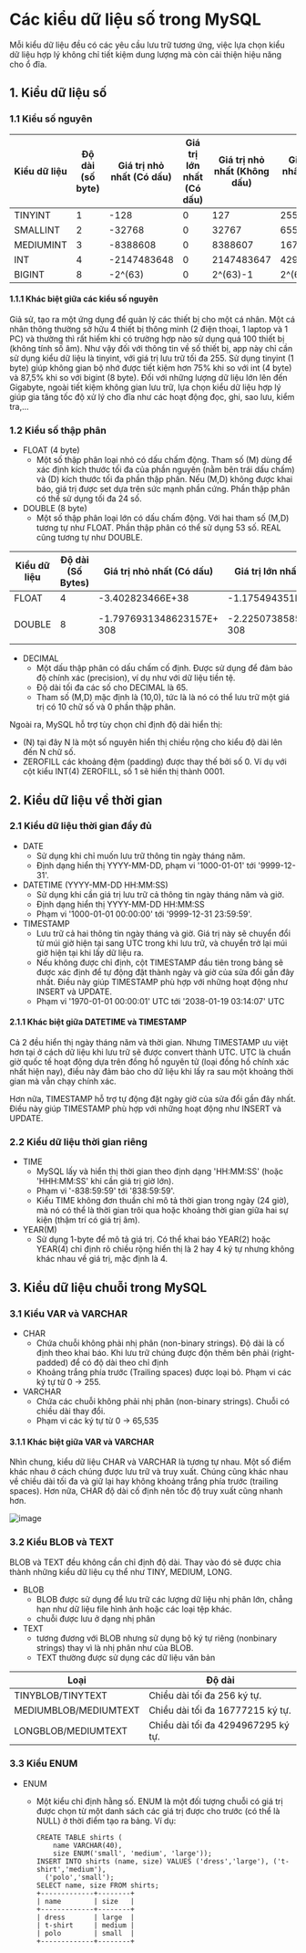 # Các kiểu dữ liệu số trong MySQL
Mỗi kiểu dữ liệu đều có các yêu cầu lưu trữ tương ứng, việc lựa chọn kiểu dữ liệu hợp lý không chỉ tiết kiệm dung lượng mà còn cải thiện hiệu năng cho ổ đĩa.

## 1. Kiểu dữ liệu số
### 1.1 Kiểu số nguyên

| Kiểu dữ liệu | Độ dài (số byte) | Giá trị nhỏ nhất (Có dấu) | Giá trị lớn nhất (Có dấu) | Giá trị nhỏ nhất (Không dấu) | Giá trị lớn nhất (Không dấu) |
|--------------|------------------|---------------------------|---------------------------|------------------------------|------------------------------|
| TINYINT | 1 | -128 | 0 | 127 | 255 |
| SMALLINT | 2 | -32768 | 0 | 32767 | 65535 |
| MEDIUMINT | 3 | -8388608 | 0 | 8388607 | 16777215 |
| INT | 4 | -2147483648 | 0 | 2147483647 | 4294967295 |
| BIGINT | 8 | -2^(63) | 0 | 2^(63)-1 | 2^(64)-1 |

#### 1.1.1 Khác biệt giữa các kiểu số nguyên
Giả sử, tạo ra một ứng dụng để quản lý các thiết bị cho một cá nhân. Một cá nhân thông thường sở hữu 4 thiết bị thông minh (2 điện thoại, 1 laptop và 1 PC) và thường thì rất hiếm khi có trường hợp nào sử dụng quá 100 thiết bị (không tính số âm). Như vậy đối với thông tin về số thiết bị, app này chỉ cần sử dụng kiểu dữ liệu là tinyint, với giá trị lưu trữ tối đa 255. Sử dụng tinyint (1 byte) giúp không gian bộ nhớ được tiết kiệm hơn 75% khi so với int (4 byte) và 87,5% khi so với bigint (8 byte). Đối với những lượng dữ liệu lớn lên đến Gigabyte, ngoài tiết kiệm không gian lưu trữ, lựa chọn kiểu dữ liệu hợp lý giúp gia tăng tốc độ xử lý cho đĩa như các hoạt động đọc, ghi, sao lưu, kiểm tra,...

### 1.2 Kiểu số thập phân
- FLOAT (4 byte)
  - Một số thập phân loại nhỏ có dấu chấm động. Tham số (M) dùng để xác định kích thước tối đa của phần nguyên (nằm bên trái dấu chấm) và (D) kích thước tối đa phần thập phân. Nếu (M,D) không được khai báo, giá trị được set dựa trên sức mạnh phần cứng. Phần thập phân có thể sử dụng tối đa 24 số.
- DOUBLE (8 byte)
  - Một số thập phân loại lớn có dấu chấm động. Với hai tham số (M,D) tương tự như FLOAT. Phần thập phân có thể sử dụng 53 số. REAL cũng tương tự như DOUBLE.

| Kiểu dữ liệu | Độ dài (Số Bytes) | Giá trị nhỏ nhất (Có dấu) | Giá trị lớn nhất (Có dấu) | Giá trị nhỏ nhất (Không dấu) | Giá trị lớn nhất (Không dấu) |
|--------------|------------------|---------------------------|---------------------------|------------------------------|------------------------------|
| FLOAT | 4 | -3.402823466E+38 |  -1.175494351E-38 |  1.175494351E-38  | 3.402823466E+38 |
| DOUBLE | 8 | -1.7976931348623157E+ 308 | -2.2250738585072014E- 308 | 0, and 2.2250738585072014E- 308  | 1.7976931348623157E+ 308 |

- DECIMAL
  - Một dấu thập phân có dấu chấm cố định. Được sử dụng để đảm bảo độ chính xác (precision), ví dụ như với dữ liệu tiền tệ.
  - Độ dài tối đa các số cho DECIMAL là 65.
  - Tham số (M,D) mặc định là (10,0), tức là là nó có thể lưu trữ một giá trị có 10 chữ số và 0 phần thập phân.

Ngoài ra, MySQL hỗ trợ tùy chọn chỉ định độ dài hiển thị:
- (N) tại đây N là một số nguyên hiển thị chiều rộng cho kiểu độ dài lên đến N chữ số.
- ZEROFILL các khoảng đệm (padding) được thay thế bởi số 0. Ví dụ với cột kiểu INT(4) ZEROFILL, số 1 sẽ hiển thị thành 0001.

## 2. Kiểu dữ liệu về thời gian
### 2.1 Kiểu dữ liệu thời gian đầy đủ
- DATE
  - Sử dụng khi chỉ muốn lưu trữ thông tin ngày tháng năm.
  - Định dạng hiển thị YYYY-MM-DD, phạm vi '1000-01-01' tới '9999-12-31'.
- DATETIME (YYYY-MM-DD HH:MM:SS)
  - Sử dụng khi cần giá trị lưu trữ cả thông tin ngày tháng năm và giờ.
  - Định dạng hiển thị YYYY-MM-DD HH:MM:SS
  - Phạm vi '1000-01-01 00:00:00' tới '9999-12-31 23:59:59'.
- TIMESTAMP
  - Lưu trữ cả hai thông tin ngày tháng và giờ. Giá trị này sẽ chuyển đổi từ múi giờ hiện tại sang UTC trong khi lưu trữ, và chuyển trở lại múi giờ hiện tại khi lấy dữ liệu ra.
  - Nếu không được chỉ định, cột TIMESTAMP đầu tiên trong bảng sẽ được xác định để tự động đặt thành ngày và giờ của sửa đổi gần đây nhất. Điều này giúp TIMESTAMP phù hợp với những hoạt động như INSERT và UPDATE.
  - Phạm vi '1970-01-01 00:00:01' UTC tới '2038-01-19 03:14:07' UTC

#### 2.1.1 Khác biệt giữa DATETIME và TIMESTAMP
Cả 2 đều hiển thị ngày tháng năm và thời gian. Nhưng TIMESTAMP ưu việt hơn tại ở cách dữ liệu khi lưu trữ sẽ được convert thành UTC. UTC là chuẩn giờ quốc tế hoạt động dựa trên đồng hồ nguyên tử (loại đồng hồ chính xác nhất hiện nay), điều này đảm bảo cho dữ liệu khi lấy ra sau một khoảng thời gian mà vẫn chạy chính xác.

Hơn nữa, TIMESTAMP hỗ trợ tự động đặt ngày giờ của sửa đổi gần đây nhất. Điều này giúp TIMESTAMP phù hợp với những hoạt động như INSERT và UPDATE.

### 2.2 Kiểu dữ liệu thời gian riêng
- TIME
  - MySQL lấy và hiển thị thời gian theo định dạng 'HH:MM:SS' (hoặc 'HHH:MM:SS' khi cần giá trị giờ lớn).
  - Phạm vi '-838:59:59' tới '838:59:59'.
  - Kiểu TIME không đơn thuần chỉ mô tả thời gian trong ngày (24 giờ), mà nó có thể là thời gian trôi qua hoặc khoảng thời gian giữa hai sự kiện (thậm trí có giá trị âm).
- YEAR(M)
  - Sử dụng 1-byte để mô tả giá trị. Có thể khai báo YEAR(2) hoặc YEAR(4) chỉ định rõ chiều rộng hiển thị là 2 hay 4 ký tự nhưng không khác nhau về giá trị, mặc định là 4.
 

## 3. Kiểu dữ liệu chuỗi trong MySQL
### 3.1 Kiểu VAR và VARCHAR

- CHAR
  - Chứa chuỗi không phải nhị phân (non-binary strings). Độ dài là cố định theo khai báo. Khi lưu trữ chúng được độn thêm bên phải (right-padded) để có độ dài theo chỉ định
  - Khoảng trắng phía trước (Trailing spaces) được loại bỏ. Phạm vi các ký tự từ 0 -> 255.
- VARCHAR
  - Chứa các chuỗi không phải nhị phân (non-binary strings). Chuỗi có chiều dài thay đổi.
  - Phạm vi các ký tự từ 0 -> 65,535

#### 3.1.1 Khác biệt giữa VAR và VARCHAR
Nhìn chung, kiểu dữ liệu CHAR và VARCHAR là tương tự nhau. Một số điểm khác nhau ở cách chúng được lưu trữ và truy xuất. Chúng cũng khác nhau về chiều dài tối đa và giữ lại hay không khoảng trắng phía trước (trailing spaces). Hơn nữa, CHAR độ dài cố định nên tốc độ truy xuất cũng nhanh hơn.

![image](https://user-images.githubusercontent.com/83684068/125927311-72ba2714-e8da-4c67-822a-69ec43a1e3df.png)

### 3.2 Kiểu BLOB và TEXT
BLOB và TEXT đều không cần chỉ định độ dài. Thay vào đó sẽ được chia thành những kiểu dữ liệu cụ thể như TINY, MEDIUM, LONG.
- BLOB
  - BLOB được sử dụng để lưu trữ các lượng dữ liệu nhị phân lớn, chẳng hạn như dữ liệu file hình ảnh hoặc các loại tệp khác.
  - chuỗi được lưu ở dạng nhị phân
- TEXT
  - tương đương với BLOB nhưng sử dụng bộ ký tự riêng (nonbinary strings) thay vì là nhị phân như của BLOB.
  - TEXT thường được sử dụng các dữ liệu văn bản

| Loại | Độ dài|
| --- | --- |
| TINYBLOB/TINYTEXT | Chiều dài tối đa 256 ký tự. |
| MEDIUMBLOB/MEDIUMTEXT | Chiều dài tối đa 16777215 ký tự. |
| LONGBLOB/MEDIUMTEXT | Chiều dài tối đa 4294967295 ký tự. |

### 3.3 Kiểu ENUM
- ENUM
  - Một kiểu chỉ định hằng số. ENUM là một đối tượng chuỗi có giá trị được chọn từ một danh sách các giá trị được cho trước (có thể là NULL) ở thời điểm tạo ra bảng. Ví dụ:

        CREATE TABLE shirts (
            name VARCHAR(40),
            size ENUM('small', 'medium', 'large'));
        INSERT INTO shirts (name, size) VALUES ('dress','large'), ('t-shirt','medium'),
          ('polo','small');
        SELECT name, size FROM shirts;
        +-------------+--------+
        | name        | size   |
        +-------------+--------+
        | dress       | large  |
        | t-shirt     | medium |
        | polo        | small  |
        +-------------+--------+
